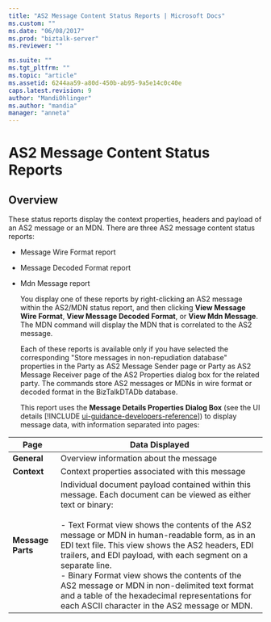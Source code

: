 ```yaml
---
title: "AS2 Message Content Status Reports | Microsoft Docs"
ms.custom: ""
ms.date: "06/08/2017"
ms.prod: "biztalk-server"
ms.reviewer: ""

ms.suite: ""
ms.tgt_pltfrm: ""
ms.topic: "article"
ms.assetid: 6244aa59-a80d-450b-ab95-9a5e14c0c40e
caps.latest.revision: 9
author: "MandiOhlinger"
ms.author: "mandia"
manager: "anneta"
---
```

# AS2 Message Content Status Reports

## Overview
These status reports display the context properties, headers and payload of an AS2 message or an MDN. There are three AS2 message content status reports:  

- Message Wire Format report  

- Message Decoded Format report  

- Mdn Message report  

  You display one of these reports by right-clicking an AS2 message within the AS2/MDN status report, and then clicking **View Message Wire Format**, **View Message Decoded Format**, or **View Mdn Message**. The MDN command will display the MDN that is correlated to the AS2 message.  

  Each of these reports is available only if you have selected the corresponding "Store messages in non-repudiation database" properties in the Party as AS2 Message Sender page or Party as AS2 Message Receiver page of the AS2 Properties dialog box for the related party. The commands store AS2 messages or MDNs in wire format or decoded format in the BizTalkDTADb database.  

  This report uses the <strong>Message Details Properties Dialog Box</strong> (see the UI details [!INCLUDE [ui-guidance-developers-reference](../includes/ui-guidance-developers-reference.md)]) to display message data, with information separated into pages:  

|              Page              |                                                                                                                                                                                                                                                                        Data Displayed                                                                                                                                                                                                                                                                         |
|--------------------------------|---------------------------------------------------------------------------------------------------------------------------------------------------------------------------------------------------------------------------------------------------------------------------------------------------------------------------------------------------------------------------------------------------------------------------------------------------------------------------------------------------------------------------------------------------------------|
|    <strong>General</strong>    |                                                                                                                                                                                                                                                            Overview information about the message                                                                                                                                                                                                                                                             |
|    <strong>Context</strong>    |                                                                                                                                                                                                                                                        Context properties associated with this message                                                                                                                                                                                                                                                        |
| <strong>Message Parts</strong> | Individual document payload contained within this message. Each document can be viewed as either text or binary:<br /><br /> -   Text Format view shows the contents of the AS2 message or MDN in human-readable form, as in an EDI text file. This view shows the AS2 headers, EDI trailers, and EDI payload, with each segment on a separate line.<br />-   Binary Format view shows the contents of the AS2 message or MDN in non-delimited text format and a table of the hexadecimal representations for each ASCII character in the AS2 message or MDN. |

